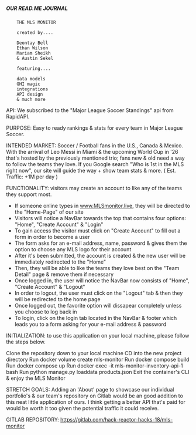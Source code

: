 ##### OUR READ.ME JOURNAL


        THE MLS MONITOR

        created by....

        Deontay Bell
        Ethan Wilson
        Mariam Sheikh
        & Austin Sekel

        featuring....

        data models
        GHI magic
        integrations
        API design
        & much more


API: We subscribed to the "Major League Soccer Standings" api from RapidAPI.

PURPOSE: Easy to ready rankings & stats for every team in Major League Soccer.

INTENDED MARKET: Soccer / Football fans in the U.S., Canada & Mexico. With the arrival of Leo Messi in Miami & the upcoming World Cup in '26 that's hosted by the previously mentioned trio; fans new & old need a way to follow the teams they love. If you Google search "Who is 1st in the MLS right now", our site will guide the way + show team stats & more. ( Est. Traffic: +1M per day )

FUNCTIONALITY: visitors may create an account to like any of the teams they support most.

- If someone online types in www.MLSmonitor.live, they will be directed to the "Home-Page" of our site
- Visitors will notice a NavBar towards the top that contains four options: "Home", "Create Account" & "Login"
- To gain access the visitor must click on "Create Account" to fill out a form in order to become a user
- The form asks for an e-mail address, name, password & gives them the option to choose any MLS logo for their account
- After it's been submitted, the account is created & the new user will be immediately redirected to the "Home"
- Then, they will be able to like the teams they love best on the "Team Detail" page & remove them if necessary
- Once logged in, the user will notice the NavBar now consists of "Home", "Create Account" & "Logout"
- In order to logout, the user must click on the "Logout" tab & then they will be redirected to the home page
- Once logged out, the favorite option will dissapear completely unless you choose to log back in
- To login, click on the login tab located in the NavBar & footer which leads you to a form asking for your e-mail address & password

INITIALIZATION: to use this application on your local machine, please follow the steps below.

Clone the repository down to your local machine
CD into the new project directory
Run docker volume create mls-monitor
Run docker compose build
Run docker compose up
Run docker exec -it mls-monitor-inventory-api-1 bash
Run python manage.py loaddata products.json
Exit the container's CLI & enjoy the MLS Monitor

STRETCH GOALS: Adding an 'About' page to showcase our individual portfolio's & our team's repository on Gitlab would be an good addition to this neat little application of ours. I think getting a better API that's paid for would be worth it too given the potential traffic it could receive.

GITLAB REPOSITORY: https://gitlab.com/hack-reactor-hacks-18/mls-monitor
